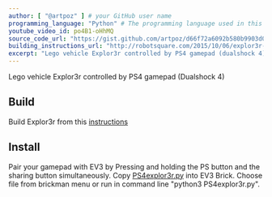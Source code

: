 ```yaml
---
author: [ "@artpoz" ] # your GitHub user name
programming_language: "Python" # The programming language used in this project
youtube_video_id: po4B1-oHhMQ
source_code_url: "https://gist.github.com/artpoz/d66f72a6092b580b9903d088dd6d1262" # Provide a link to your code
building_instructions_url: "http://robotsquare.com/2015/10/06/explor3r-building-instructions/"
excerpt: "Lego vehicle Explor3r controlled by PS4 gamepad (dualshock 4)"
---
```

Lego vehicle Explor3r controlled by PS4 gamepad (Dualshock 4)

## Build

Build Explor3r from this [instructions](http://robotsquare.com/2015/10/06/explor3r-building-instructions/)

## Install

Pair your gamepad with EV3 by Pressing and holding the PS button and the sharing button simultaneously.
Copy [PS4explor3r.py](https://gist.github.com/artpoz/d66f72a6092b580b9903d088dd6d1262) into EV3 Brick. Choose file from brickman menu or run in command line "python3 PS4explor3r.py".
